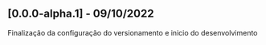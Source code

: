 ## [0.0.0-alpha.1] - 09/10/2022 
Finalização da configuração do versionamento e inicio do desenvolvimento 
